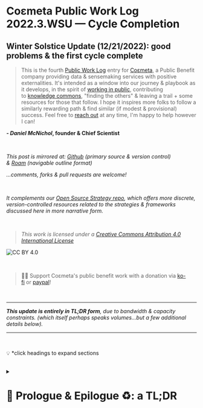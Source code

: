 # Coεmeta Public Work Log 2022.3.WSU — Cycle Completion  <!-- omit in toc -->

## Winter Solstice Update (12/21/2022): good problems & the first cycle complete   <!-- omit in toc -->
> This is the fourth [Public Work Log](https://github.com/coemeta/public-work-log/) entry for [Coεmeta](https://coemeta.xyz/), a Public Benefit company providing data & sensemaking services with positive externalities. It's intended as a window into our journey & playbook as it develops, in the spirit of [working in public](https://nesslabs.com/work-in-public), contributing to [knowledge commons](https://en.wikipedia.org/wiki/Knowledge_commons), "finding the others" & leaving a trail + some resources for those that follow. I hope it inspires more folks to follow a similarly rewarding path & find similar (if modest & provisional) success. Feel free to [reach out](mailto:daniel@coemeta.com) at any time, I'm happy to help however I can!  

**_- Daniel McNichol_**__, founder & Chief Scientist__

<br>

_This post is mirrored at: [Github](https://github.com/coemeta/public-work-log) (primary source & version control) & [Roam](https://roamresearch.com/#/app/coemeta/page/J7l1V6V0J) (navigable outline format)_  

_...comments, forks & pull requests are welcome!_  

<br>  

_It complements our [Open Source Strategy repo](https://github.com/coemeta/open-source-strategy), which offers more discrete, version-controlled resources related to the strategies & frameworks discussed here in more narrative form._  

<br>  

> _This work is licensed under a [Creative Commons Attribution 4.0 International License](http://creativecommons.org/licenses/by/4.0/)_  

![CC BY 4.0](https://camo.githubusercontent.com/72af7c8e70a45c471163e803748d0338b3b2b52f6b040804e549e4163de72a58/68747470733a2f2f692e6372656174697665636f6d6d6f6e732e6f72672f6c2f62792f342e302f38387833312e706e67)  

<br>  

> 🙏🏼 Support Coεmeta's public benefit work with a donation via [ko-fi](https://ko-fi.com/coemeta) or [paypal](https://www.paypal.com/donate/?hosted_button_id=7W4M66QGW3LT8)!  

<br>  

---  

_**This update is entirely in TL;DR form**, due to bandwidth & capacity constraints. 
(which itself perhaps speaks volumes...but a few additional details below)._

---  

<br>  

💡 *click headings to expand sections

<br>

<details>
<summary>

# 📜 Prologue & Epilogue ♻️: a TL;DR
</summary>

- A **full year has passed** since embarking on this journey, the first full cycle complete. 
    - **Predictably, things didn't go quite as predicted**: I expected to test & learn on several fronts, but never got to test some theories, & instead learned things I didn't expect. 
    - **All told, things went better than I could have hoped** on the most fundamental "bottom-line" matters, mostly due to the kindness & generosity of others -- for which I'm tremendously grateful & fortunate.
    - **But vital [pillars](https://github.com/coemeta/open-source-strategy/blob/main/frameworks/pillars-and-2x2s.md) of the broader [mission](https://github.com/coemeta/open-source-strategy/blob/main/frameworks/mission-and-vision.md) went largely neglected** as a consequence, & **the [vision itself evolved](2022.2.aeu.md#-timeline)** (as expected) in response to experience gained & lessons learned.
        - ![](https://raw.githubusercontent.com/coemeta/public-work-log/main/media/2022.3.wsu/pillars.png)

<br>

- Regarding the **initial [pillars](https://github.com/coemeta/open-source-strategy/blob/main/frameworks/pillars-and-2x2s.md)**, a **brief assessment**:
    - ![](https://raw.githubusercontent.com/coemeta/public-work-log/main/media/2022.3.wsu/metrics.png)
    - **freelance**: __far too much__
    - **relation**: __adequate__
    - **content**: __very little__
    - **public toolmaking**: __very little__

<br>

- **The [center / bottom-right quadrants of the mutant 2x2](https://github.com/coemeta/open-source-strategy/blob/main/frameworks/pillars-and-2x2s.md#--strategic-pillar-2x2s--certainty-vs-scalability--feedback-loops--interdependencies) got the lion's share of effort & attention**, which generally validated at least those portions of the model. A few notable observations:
    - ![](https://raw.githubusercontent.com/coemeta/public-work-log/main/media/2022.3.wsu/pillars_2x2.png)
    - **I'm naturally inclined towards high signal / low noise channels** anyway, so when opportunities arose there I pursued them, for both **tactical & dispositional reasons**. 
    - **Freelance client work turned out, [as expected](https://github.com/coemeta/open-source-strategy/blob/main/frameworks/pillars-and-2x2s.md#--strategic-pillar-2x2s--certainty-vs-scalability--feedback-loops--interdependencies), to be high-certainty & low-scalability**: low risk/reward ratio, little chance of asymmetric payoffs.  
        - **So this part "worked"**, & has its place in the portfolio, **but I over-indexed**, & at times felt like I never left FTE life. (which was ....not the plan)
    - So **I played the hand that was dealt, exploring opportunities & also mitigating looming risks** (recession, etc), but was also able to **leverage excess client demand to further build partnerships & relationships** of exchange & mutual support — which was also always a critical piece of the mission. 
        - But this was again in **high signal / small scale** scenarios (a la [microsolidarity](https://www.microsolidarity.cc/) & [squad wealth](https://otherinter.net/research/squad-wealth/), which remain inspirations).
    - And the more **Public Work pillars of content & tool creation were crowded out**, but I did feel good about **supporting the public work of clients**: from [City Bureau](https://www.citybureau.org/)'s [tremendous program expansion](https://www.citybureau.org/notebook/2022/07/06/investing-in-a-civic-media-movement) to [The Baltimore Banner](https://www.thebaltimorebanner.com)'s launch, to a new engagement with a local Public Broadcasting network. 
        - In fact this contributed to the aforementioned [evolution & refinement of the mission itself](2022.2.aeu.md#-timeline): as a **lever for impact**

<br>

- So **I feel deeply gratified & substantially validated** in my initial motivations & conception of this endeavor. And yet, **not fully satisfied**. There's still vital, fertile ground to explore. So **I'm excited for this new cycle, to continue wayfinding & course-correcting**: new plans, new ambitions, new directions, new journeys. 
    - I'll have more to say (& hopefully show) on this in a future update. But suffice to say that **the [metagame](2022.0.veu.md#backstory) endures, & it's best in multiplayer mode**.



</details>

<br>